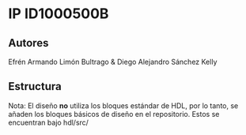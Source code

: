 # IP ID1000500B

## Autores

Efrén Armando Limón Bultrago & Diego Alejandro Sánchez Kelly

## Estructura

Nota: El diseño **no** utiliza los bloques estándar de HDL, por lo tanto, se añaden los bloques básicos de diseño en el repositorio. Estos se encuentran bajo hdl/src/